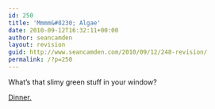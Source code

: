 ```yaml
---
id: 250
title: 'Mmmm&#8230; Algae'
date: 2010-09-12T16:32:11+00:00
author: seancamden
layout: revision
guid: http://www.seancamden.com/2010/09/12/248-revision/
permalink: /?p=250
---
```

What&#8217;s that slimy green stuff in your window? 

[Dinner.](http://shareable.net/blog/is-algae-the-shareable-answer-to-food-energy-crises)